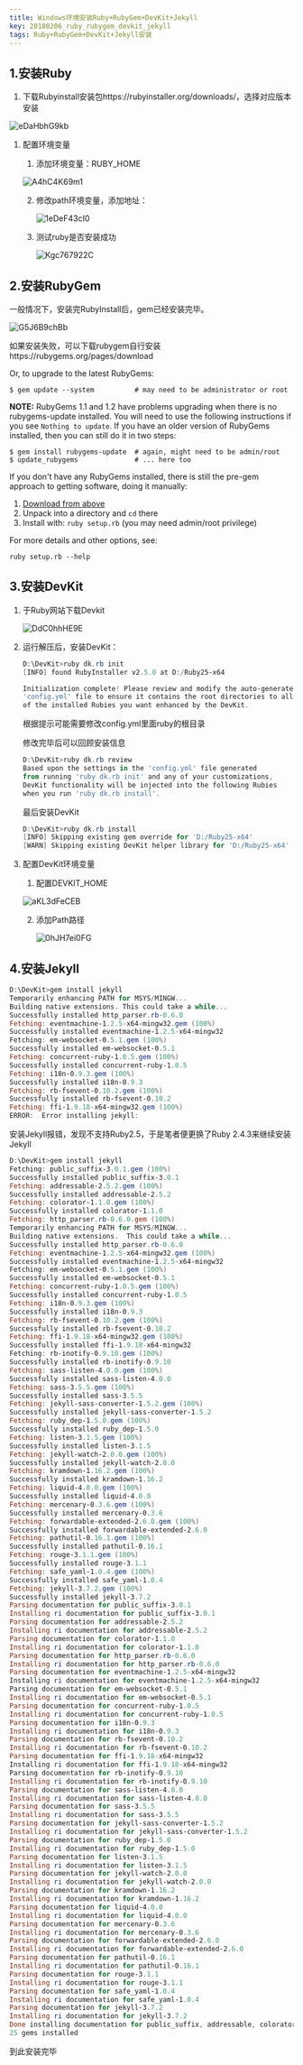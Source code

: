 ```yaml
---
title: Windows环境安装Ruby+RubyGem+DevKit+Jekyll
key: 20180206_ruby_rubygem_devkit_jekyll
tags: Ruby+RubyGem+DevKit+Jekyll安装
---
```


## 1.安装Ruby

1. 下载Rubyinstall安装包https://rubyinstaller.org/downloads/，选择对应版本安装<!--more-->

![eDaHbhG9kb](img/180206/eDaHbhG9kb.png)

1. 配置环境变量

   1. 添加环境变量：RUBY_HOME

   ![A4hC4K69m1](img/180206/A4hC4K69m1.png)

   2. 修改path环境变量，添加地址：

      ![1eDeF43cI0](img/180206/1eDeF43cI0.png)

   3. 测试ruby是否安装成功

      ![Kgc767922C](img/180206/Kgc767922C.png)

## 2.安装RubyGem

一般情况下，安装完RubyInstall后，gem已经安装完毕。

![G5J6B9chBb](img/180206/G5J6B9chBb.png)

如果安装失败，可以下载rubygem自行安装https://rubygems.org/pages/download

Or, to upgrade to the latest RubyGems:

```
$ gem update --system          # may need to be administrator or root
```

**NOTE:** RubyGems 1.1 and 1.2 have problems upgrading when there is no rubygems-update installed. You will need to use the following instructions if you see `Nothing to update`. If you have an older version of RubyGems installed, then you can still do it in two steps:

```
$ gem install rubygems-update  # again, might need to be admin/root
$ update_rubygems              # ... here too
```

If you don't have any RubyGems installed, there is still the pre-gem approach to getting software, doing it manually:

1. [Download from above](https://rubygems.org/pages/download#formats)
2. Unpack into a directory and `cd` there
3. Install with: `ruby setup.rb` (you may need admin/root privilege)

For more details and other options, see:

```shell
ruby setup.rb --help
```

## 3.安装DevKit

1. 于Ruby网站下载Devkit

   ![DdC0hhHE9E](img/180206/DdC0hhHE9E.png)

2. 运行解压后，安装DevKit：

   ```powershell
   D:\DevKit>ruby dk.rb init
   [INFO] found RubyInstaller v2.5.0 at D:/Ruby25-x64

   Initialization complete! Please review and modify the auto-generated
   'config.yml' file to ensure it contains the root directories to all
   of the installed Rubies you want enhanced by the DevKit.
   ```

   根据提示可能需要修改config.yml里面ruby的根目录

   修改完毕后可以回顾安装信息

   ```powershell
   D:\DevKit>ruby dk.rb review
   Based upon the settings in the 'config.yml' file generated
   from running 'ruby dk.rb init' and any of your customizations,
   DevKit functionality will be injected into the following Rubies
   when you run 'ruby dk.rb install'.
   ```

   最后安装DevKit

   ```powershell
   D:\DevKit>ruby dk.rb install
   [INFO] Skipping existing gem override for 'D:/Ruby25-x64'
   [WARN] Skipping existing DevKit helper library for 'D:/Ruby25-x64'
   ```

3. 配置DevKit环境变量

   1. 配置DEVKIT_HOME

   ![aKL3dFeCEB](img/180206/aKL3dFeCEB.png)

   2. 添加Path路径

      ![0hJH7ei0FG](img/180206/0hJH7ei0FG.png)


## 4.安装Jekyll

```powershell
D:\DevKit>gem install jekyll
Temporarily enhancing PATH for MSYS/MINGW...
Building native extensions. This could take a while...
Successfully installed http_parser.rb-0.6.0
Fetching: eventmachine-1.2.5-x64-mingw32.gem (100%)
Successfully installed eventmachine-1.2.5-x64-mingw32
Fetching: em-websocket-0.5.1.gem (100%)
Successfully installed em-websocket-0.5.1
Fetching: concurrent-ruby-1.0.5.gem (100%)
Successfully installed concurrent-ruby-1.0.5
Fetching: i18n-0.9.3.gem (100%)
Successfully installed i18n-0.9.3
Fetching: rb-fsevent-0.10.2.gem (100%)
Successfully installed rb-fsevent-0.10.2
Fetching: ffi-1.9.18-x64-mingw32.gem (100%)
ERROR:  Error installing jekyll:
```
安装Jekyll报错，发现不支持Ruby2.5，于是笔者便更换了Ruby 2.4.3来继续安装Jekyll

```powershell
D:\DevKit>gem install jekyll
Fetching: public_suffix-3.0.1.gem (100%)
Successfully installed public_suffix-3.0.1
Fetching: addressable-2.5.2.gem (100%)
Successfully installed addressable-2.5.2
Fetching: colorator-1.1.0.gem (100%)
Successfully installed colorator-1.1.0
Fetching: http_parser.rb-0.6.0.gem (100%)
Temporarily enhancing PATH for MSYS/MINGW...
Building native extensions.  This could take a while...
Successfully installed http_parser.rb-0.6.0
Fetching: eventmachine-1.2.5-x64-mingw32.gem (100%)
Successfully installed eventmachine-1.2.5-x64-mingw32
Fetching: em-websocket-0.5.1.gem (100%)
Successfully installed em-websocket-0.5.1
Fetching: concurrent-ruby-1.0.5.gem (100%)
Successfully installed concurrent-ruby-1.0.5
Fetching: i18n-0.9.3.gem (100%)
Successfully installed i18n-0.9.3
Fetching: rb-fsevent-0.10.2.gem (100%)
Successfully installed rb-fsevent-0.10.2
Fetching: ffi-1.9.18-x64-mingw32.gem (100%)
Successfully installed ffi-1.9.18-x64-mingw32
Fetching: rb-inotify-0.9.10.gem (100%)
Successfully installed rb-inotify-0.9.10
Fetching: sass-listen-4.0.0.gem (100%)
Successfully installed sass-listen-4.0.0
Fetching: sass-3.5.5.gem (100%)
Successfully installed sass-3.5.5
Fetching: jekyll-sass-converter-1.5.2.gem (100%)
Successfully installed jekyll-sass-converter-1.5.2
Fetching: ruby_dep-1.5.0.gem (100%)
Successfully installed ruby_dep-1.5.0
Fetching: listen-3.1.5.gem (100%)
Successfully installed listen-3.1.5
Fetching: jekyll-watch-2.0.0.gem (100%)
Successfully installed jekyll-watch-2.0.0
Fetching: kramdown-1.16.2.gem (100%)
Successfully installed kramdown-1.16.2
Fetching: liquid-4.0.0.gem (100%)
Successfully installed liquid-4.0.0
Fetching: mercenary-0.3.6.gem (100%)
Successfully installed mercenary-0.3.6
Fetching: forwardable-extended-2.6.0.gem (100%)
Successfully installed forwardable-extended-2.6.0
Fetching: pathutil-0.16.1.gem (100%)
Successfully installed pathutil-0.16.1
Fetching: rouge-3.1.1.gem (100%)
Successfully installed rouge-3.1.1
Fetching: safe_yaml-1.0.4.gem (100%)
Successfully installed safe_yaml-1.0.4
Fetching: jekyll-3.7.2.gem (100%)
Successfully installed jekyll-3.7.2
Parsing documentation for public_suffix-3.0.1
Installing ri documentation for public_suffix-3.0.1
Parsing documentation for addressable-2.5.2
Installing ri documentation for addressable-2.5.2
Parsing documentation for colorator-1.1.0
Installing ri documentation for colorator-1.1.0
Parsing documentation for http_parser.rb-0.6.0
Installing ri documentation for http_parser.rb-0.6.0
Parsing documentation for eventmachine-1.2.5-x64-mingw32
Installing ri documentation for eventmachine-1.2.5-x64-mingw32
Parsing documentation for em-websocket-0.5.1
Installing ri documentation for em-websocket-0.5.1
Parsing documentation for concurrent-ruby-1.0.5
Installing ri documentation for concurrent-ruby-1.0.5
Parsing documentation for i18n-0.9.3
Installing ri documentation for i18n-0.9.3
Parsing documentation for rb-fsevent-0.10.2
Installing ri documentation for rb-fsevent-0.10.2
Parsing documentation for ffi-1.9.18-x64-mingw32
Installing ri documentation for ffi-1.9.18-x64-mingw32
Parsing documentation for rb-inotify-0.9.10
Installing ri documentation for rb-inotify-0.9.10
Parsing documentation for sass-listen-4.0.0
Installing ri documentation for sass-listen-4.0.0
Parsing documentation for sass-3.5.5
Installing ri documentation for sass-3.5.5
Parsing documentation for jekyll-sass-converter-1.5.2
Installing ri documentation for jekyll-sass-converter-1.5.2
Parsing documentation for ruby_dep-1.5.0
Installing ri documentation for ruby_dep-1.5.0
Parsing documentation for listen-3.1.5
Installing ri documentation for listen-3.1.5
Parsing documentation for jekyll-watch-2.0.0
Installing ri documentation for jekyll-watch-2.0.0
Parsing documentation for kramdown-1.16.2
Installing ri documentation for kramdown-1.16.2
Parsing documentation for liquid-4.0.0
Installing ri documentation for liquid-4.0.0
Parsing documentation for mercenary-0.3.6
Installing ri documentation for mercenary-0.3.6
Parsing documentation for forwardable-extended-2.6.0
Installing ri documentation for forwardable-extended-2.6.0
Parsing documentation for pathutil-0.16.1
Installing ri documentation for pathutil-0.16.1
Parsing documentation for rouge-3.1.1
Installing ri documentation for rouge-3.1.1
Parsing documentation for safe_yaml-1.0.4
Installing ri documentation for safe_yaml-1.0.4
Parsing documentation for jekyll-3.7.2
Installing ri documentation for jekyll-3.7.2
Done installing documentation for public_suffix, addressable, colorator, http_parser.rb, eventmachine, em-websocket, concurrent-ruby, i18n, rb-fsevent, ffi, rb-inotify, sass-listen, sass, jekyll-sass-converter, ruby_dep, listen, jekyll-watch, kramdown, liquid, mercenary, forwardable-extended, pathutil, rouge, safe_yaml, jekyll after 40 seconds
25 gems installed
```

到此安装完毕